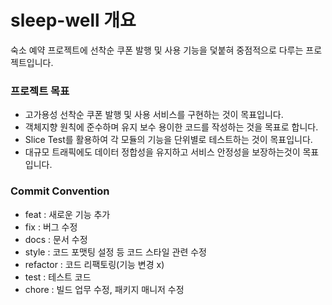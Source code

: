 # sleep-well 개요

숙소 예약 프로젝트에 선착순 쿠폰 발행 및 사용 기능을 덫붙혀 중점적으로 다루는 프로젝트입니다.

### 프로젝트 목표

- 고가용성 선착순 쿠폰 발행 및 사용 서비스를 구현하는 것이 목표입니다.
- 객체지향 원칙에 준수하며 유지 보수 용이한 코드를 작성하는 것을 목표로 합니다.
- Slice Test를 활용하여 각 모듈의 기능을 단위별로 테스트하는 것이 목표입니다.
- 대규모 트래픽에도 데이터 정합성을 유지하고 서비스 안정성을 보장하는것이 목표입니다.

### Commit Convention

- feat : 새로운 기능 추가
- fix : 버그 수정
- docs : 문서 수정
- style : 코드 포맷팅 설정 등 코드 스타일 관련 수정
- refactor : 코드 리팩토링(기능 변경 x)
- test : 테스트 코드
- chore : 빌드 업무 수정, 패키지 매니저 수정
